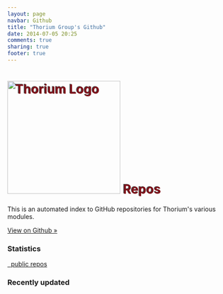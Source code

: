 ```yaml
---
layout: page
navbar: Github
title: "Thorium Group's Github"
date: 2014-07-05 20:25
comments: true
sharing: true
footer: true
---
```


<!-- stolen and hacked from http://carlboettiger.info/software.html -->

<style>
/* don't display the page header, we use a *huge* jumbotron in the content. */
header.page-header {
    display: none;
}
</style>

<div class="jumbotron nuke-jumbo">
    <h1 style="color: #7f1119; text-shadow: -1.5px -1.5px 0px rgba(0, 0, 0, .7);"><img class="no-border thorium-logo-text" src="{{root_url }}/images/thorium-text.png" alt="Thorium Logo" width="255"> Repos</h1>
    <p>
        This is an automated index to GitHub repositories for Thorium's
        various modules.
    </p>
    <p class="clearfix">
        <a class="nuke-btn btn-primary btn-lg pull-right" role="button" href="https://github.com/{{ site.github_user }}/">
            View on Github »
        </a>
    </p>
</div>
<div class="row">
    <div id="statistics" class="col-md-3">
        <div class="panel panel-primary">
            <div class="panel-heading">
                <h3 class="panel-title">Statistics</h3>
            </div>
            <div class="panel-body">
                <p>
                    <a href="https://github.com/{{ site.github_user }}/repositories"><span id="num-repos">&nbsp;</span> public repos</a>
                    <br>
                </p>
            </div>
        </div>
    </div>
    <div id="recently-updated" class="col-md-9">
        <div class="panel panel-primary">
            <div class="panel-heading">
                <h3 class="panel-title">Recently updated</h3>
            </div>
            <ul id="recently-updated-repos" class="list-group"></ul>
        </div>
    </div>
</div>
<div id="repos" class="row"></div>


<script src="{{ root_url }}/javascripts/strftime.js" type="text/javascript"></script>
<script type="text/javascript">
(function ($, undefined) {

  // Put custom repo URL's in this object, keyed by repo name.
  var repoUrls = {
  };
  // Put custom repo descriptions in this object, keyed by repo name.
  var repoDescriptions = {
  };

  function repoUrl(repo) {
    return repoUrls[repo.name] || repo.html_url;
  }
  function repoDescription(repo) {
    return repoDescriptions[repo.name] || repo.description;
  }

  function addRecentlyUpdatedRepo(repo) {
      var $item = $(
          '<li class="list-group-item">' +
              '<strong><a class="name"></a></strong> ' +
              '<small class="meta text-muted">' +
                  '<span class="glyphicon glyphicon-calendar"></span> <span class="time"></span> ' +
                  '<span class="glyphicon glyphicon-exclamation-sign"></span> <span class="open_issues"></span> ' +
                  '<span class="glyphicon glyphicon-eye-open"></span> <span class="watchers"></span> ' +
                  '<span class="glyphicon glyphicon-cutlery"></span> <span class="forks"></span> ' +
              '</small>' +
          '</li>'
      );

    $item.find('.name').attr("href", repo.html_url).text(repo.name);

    $item.find('.time').text(strftime("%h %e, %Y", repo.pushed_at));
    $item.find('.open_issues').text(repo.open_issues + " issues");
    $item.find('.watchers').text(repo.watchers + " watchers");
    $item.find('.forks').text(repo.forks + " forks");

    $item.appendTo("#recently-updated-repos");
  }

  function addRepo(repo) {
      var $item = $(
          '<div class="repo col-md-4 col-sm-6">' +
              '<div class="panel panel-default">' +
                  '<div class="panel-heading">' +
                      '<a class="gh-repo-link name" role="button"></a>' +
                      '<span class="language label label-default meta pull-right">' +
                      '</span>' +
                  '</div>' +
                  '<div class="panel-body">' +
                      '<p class="description"></p>' +
                  '</div>' +
              '</div>' +
          '</div>'
      );

    $item.find('.repo').addClass((repo.language || '').toLowerCase());
    $item.find('.name').text(repo.name);
    $item.find('a.gh-repo-link').attr("href", repoUrl(repo));
    $item.find('.language').text(repo.language);
    $item.find('.description').text(repoDescription(repo));

    $item.appendTo("#repos");
  }

  $.getJSON("https://api.github.com/users/{{ site.github_user }}/repos?per_page=100&callback=?", function (result) {
    var repos = result.data;

    $(function () {
      $("#num-repos").text(repos.length);

      // Convert pushed_at to Date.
      $.each(repos, function (i, repo) {
        repo.pushed_at = new Date(repo.pushed_at);

        var weekHalfLife  = 1.146 * Math.pow(10, -9);

        var pushDelta    = (new Date) - Date.parse(repo.pushed_at);
        var createdDelta = (new Date) - Date.parse(repo.created_at);

        var weightForPush = 1;
        var weightForWatchers = 1.314 * Math.pow(10, 7);

        repo.hotness = weightForPush * Math.pow(Math.E, -1 * weekHalfLife * pushDelta);
        repo.hotness += weightForWatchers * repo.watchers / createdDelta;
      });

      // Sort by highest # of watchers.
      repos.sort(function (a, b) {
        if (a.hotness < b.hotness) return 1;
        if (b.hotness < a.hotness) return -1;
        return 0;
      });

      $.each(repos, function (i, repo) {
        addRepo(repo);
      });

      // Sort by most-recently pushed to.
      repos.sort(function (a, b) {
        if (a.pushed_at < b.pushed_at) return 1;
        if (b.pushed_at < a.pushed_at) return -1;
        return 0;
      });

      $.each(repos.slice(0, 3), function (i, repo) {
        addRecentlyUpdatedRepo(repo);
      });
    });
  });

})(jQuery);
</script>

